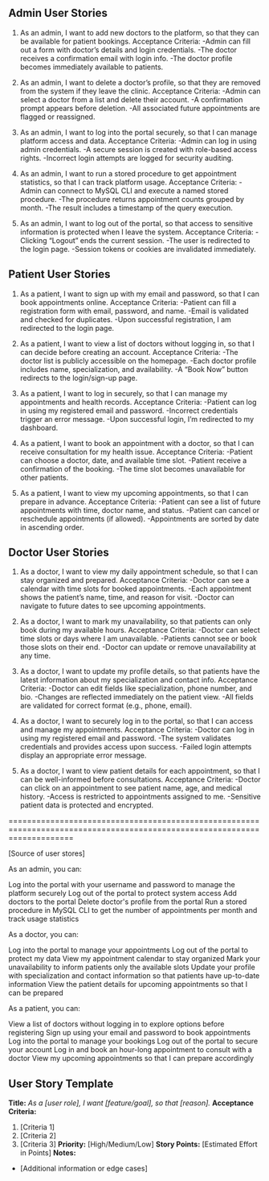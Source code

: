 ## Admin User Stories

1. As an admin, I want to add new doctors to the platform, so that they can be available for patient bookings.
Acceptance Criteria:
-Admin can fill out a form with doctor’s details and login credentials.
-The doctor receives a confirmation email with login info.
-The doctor profile becomes immediately available to patients.

2. As an admin, I want to delete a doctor’s profile, so that they are removed from the system if they leave the clinic.
Acceptance Criteria:
-Admin can select a doctor from a list and delete their account.
-A confirmation prompt appears before deletion.
-All associated future appointments are flagged or reassigned.

3. As an admin, I want to log into the portal securely, so that I can manage platform access and data.
Acceptance Criteria:
-Admin can log in using admin credentials.
-A secure session is created with role-based access rights.
-Incorrect login attempts are logged for security auditing.

4. As an admin, I want to run a stored procedure to get appointment statistics, so that I can track platform usage.
Acceptance Criteria:
-Admin can connect to MySQL CLI and execute a named stored procedure.
-The procedure returns appointment counts grouped by month.
-The result includes a timestamp of the query execution.

5. As an admin, I want to log out of the portal, so that access to sensitive information is protected when I leave the system.
Acceptance Criteria:
-Clicking “Logout” ends the current session.
-The user is redirected to the login page.
-Session tokens or cookies are invalidated immediately.


## Patient User Stories

1. As a patient, I want to sign up with my email and password, so that I can book appointments online.
Acceptance Criteria:
-Patient can fill a registration form with email, password, and name.
-Email is validated and checked for duplicates.
-Upon successful registration, I am redirected to the login page.

2. As a patient, I want to view a list of doctors without logging in, so that I can decide before creating an account.
Acceptance Criteria:
-The doctor list is publicly accessible on the homepage.
-Each doctor profile includes name, specialization, and availability.
-A “Book Now” button redirects to the login/sign-up page.

3. As a patient, I want to log in securely, so that I can manage my appointments and health records.
Acceptance Criteria:
-Patient can log in using my registered email and password.
-Incorrect credentials trigger an error message.
-Upon successful login, I’m redirected to my dashboard.

4. As a patient, I want to book an appointment with a doctor, so that I can receive consultation for my health issue.
Acceptance Criteria:
-Patient can choose a doctor, date, and available time slot.
-Patient receive a confirmation of the booking.
-The time slot becomes unavailable for other patients.

5. As a patient, I want to view my upcoming appointments, so that I can prepare in advance.
Acceptance Criteria:
-Patient can see a list of future appointments with time, doctor name, and status.
-Patient can cancel or reschedule appointments (if allowed).
-Appointments are sorted by date in ascending order.

## Doctor User Stories

1. As a doctor, I want to view my daily appointment schedule, so that I can stay organized and prepared.
Acceptance Criteria:
-Doctor can see a calendar with time slots for booked appointments.
-Each appointment shows the patient’s name, time, and reason for visit.
-Doctor can navigate to future dates to see upcoming appointments.

2. As a doctor, I want to mark my unavailability, so that patients can only book during my available hours.
Acceptance Criteria:
-Doctor can select time slots or days where I am unavailable.
-Patients cannot see or book those slots on their end.
-Doctor can update or remove unavailability at any time.

3. As a doctor, I want to update my profile details, so that patients have the latest information about my specialization and contact info.
Acceptance Criteria:
-Doctor can edit fields like specialization, phone number, and bio.
-Changes are reflected immediately on the patient view.
-All fields are validated for correct format (e.g., phone, email).

4. As a doctor, I want to securely log in to the portal, so that I can access and manage my appointments.
Acceptance Criteria:
-Doctor can log in using my registered email and password.
-The system validates credentials and provides access upon success.
-Failed login attempts display an appropriate error message.

5. As a doctor, I want to view patient details for each appointment, so that I can be well-informed before consultations.
Acceptance Criteria:
-Doctor can click on an appointment to see patient name, age, and medical history.
-Access is restricted to appointments assigned to me.
-Sensitive patient data is protected and encrypted.

==========================================================================================================================

[Source of user stores]

As an admin, you can:

Log into the portal with your username and password to manage the platform securely
Log out of the portal to protect system access
Add doctors to the portal
Delete doctor's profile from the portal
Run a stored procedure in MySQL CLI to get the number of appointments per month and track usage statistics


As a doctor, you can:

Log into the portal to manage your appointments
Log out of the portal to protect my data
View my appointment calendar to stay organized
Mark your unavailability to inform patients only the available slots
Update your profile with specialization and contact information so that patients have up-to-date information
View the patient details for upcoming appointments so that I can be prepared

As a patient, you can:

View a list of doctors without logging in to explore options before registering
Sign up using your email and password to book appointments
Log into the portal to manage your bookings
Log out of the portal to secure your account
Log in and book an hour-long appointment to consult with a doctor
View my upcoming appointments so that I can prepare accordingly



## User Story Template
**Title:**
_As a [user role], I want [feature/goal], so that [reason]._
**Acceptance Criteria:**
1. [Criteria 1]
2. [Criteria 2]
3. [Criteria 3]
**Priority:** [High/Medium/Low]
**Story Points:** [Estimated Effort in Points]
**Notes:**
- [Additional information or edge cases]
